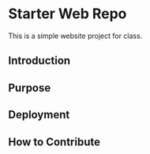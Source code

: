 # Starter Web Repo
This is a simple website project for class.
## Introduction

## Purpose

## Deployment

## How to Contribute

